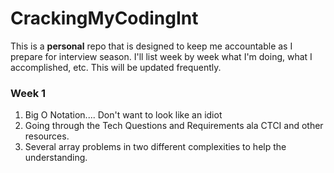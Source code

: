 # CrackingMyCodingInt

This is a **personal** repo that is designed to keep me accountable as I prepare for interview season. I'll list week by week what I'm doing, what I accomplished, etc. This will be updated frequently.     

### Week 1     

1. Big O Notation.... Don't want to look like an idiot    
2. Going through the Tech Questions and Requirements ala CTCI and other resources.    
3. Several array problems in two different complexities to help the understanding.  


